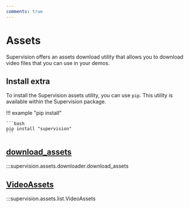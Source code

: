 ```yaml
---
comments: true
---
```


# Assets

Supervision offers an assets download utility that allows you to download video files
that you can use in your demos.

## Install extra

To install the Supervision assets utility, you can use `pip`. This utility is available
within the Supervision package.

!!! example "pip install"

    ```bash
    pip install "supervision"
    ```

<div class="md-typeset">
    <h2><a href="#supervision.assets.downloader.download_assets.download_assets">download_assets</a></h2>
</div>

:::supervision.assets.downloader.download_assets

<div class="md-typeset">
    <h2><a href="#supervision.assets.downloader.download_assets.VideoAssets">VideoAssets</a></h2>
</div>

:::supervision.assets.list.VideoAssets

